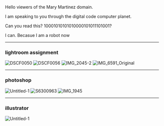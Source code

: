 Hello viewers of the Mary Martinez domain.

I am speaking to you through the digital code computer planet.

Can you read this? 10001010101010000101011101001?

I can. Becasue I am a robot now

*****

### lightroom assignment
![DSCF0050](https://github.com/user-attachments/assets/87b840eb-d344-43d7-8f52-c72158ed7f0f)
![DSCF0056](https://github.com/user-attachments/assets/3878e947-8049-4a78-94b1-4799281ba9d4)
![IMG_2045-2](https://github.com/user-attachments/assets/69a00655-82ec-4609-8c44-99e6ca552d54)
![IMG_6591_Original](https://github.com/user-attachments/assets/49217f6c-2416-417d-8af0-c562360cfd65)

****

### photoshop 
![Untitled-1](https://github.com/user-attachments/assets/120c1652-cebb-4312-9314-46985e7b26c3)
![S6300963](https://github.com/user-attachments/assets/78cb78b0-cc53-47ec-88fc-097af6777333)
![IMG_1945](https://github.com/user-attachments/assets/b346ddcf-b5d2-40af-ab18-d1cf80b93038)

****

### illustrator
![Untitled-1](https://github.com/user-attachments/assets/9ccd2a5c-a58e-48e7-9985-64a8080a1f18)
